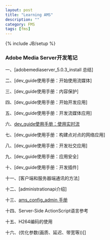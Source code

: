 ```yaml
---
layout: post
title: "Learning AMS"
description: ""
category: FMS
tags: [fms]
---
```

{% include JB/setup %}


### Adobe Media Server开发笔记



一、[adobemediaserver_5.0.3_install 总结]

二、[dev_guide使用手册：开始使用流媒体]

三、[dev_guide使用手册：内容保护]

四、[dev_guide使用手册：开始开发应用]

五、[dev_guide使用手册：开发流媒体应用]

六、[dev_guide使用手册：使用实时流](http://alonepig.tk/fms/2014/07/07/working-with-live-video/)

七、[dev_guide使用手册：构建点对点的网络应用]

八、[dev_guide使用手册：开发社交应用]

九、[dev_guide使用手册：应用安全]

十、[dev_guide使用手册：开发插件]

十一、[客户端和服务器端通讯的方法]

十二、[administrationapi介绍]

十三、[ams_config_admin 手册]( )

十四、Server-Side ActionScript语言参考 

十五、H264编码的使用

十六、(优化参数(画质、延迟、带宽等))[]



